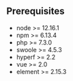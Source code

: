 
## Prerequisites

- node >= 12.16.1
- npm >= 6.13.4
- php >= 7.3.0
- swoole >= 4.5.3
- hyperf >= 2.2
- vue >= 2.0
- element >= 2.15.3
